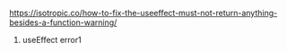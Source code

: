 https://isotropic.co/how-to-fix-the-useeffect-must-not-return-anything-besides-a-function-warning/

1.  useEffect error1
